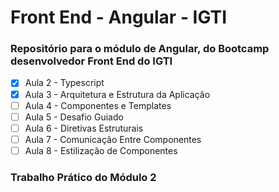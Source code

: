 # Front End - Angular - IGTI

### Repositório para o módulo de Angular, do Bootcamp desenvolvedor Front End do IGTI

- [x] Aula 2 - Typescript<br />
- [x] Aula 3 - Arquitetura e Estrutura da Aplicação<br />
- [ ] Aula 4 - Componentes e Templates<br />
- [ ] Aula 5 - Desafio Guiado<br />
- [ ] Aula 6 - Diretivas Estruturais<br />
- [ ] Aula 7 - Comunicação Entre Componentes<br />
- [ ] Aula 8 - Estilização de Componentes<br />

### Trabalho Prático do Módulo 2
